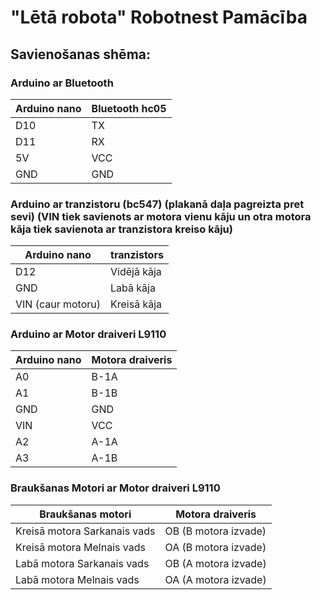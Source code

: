 # "Lētā robota" Robotnest Pamācība
## Savienošanas shēma:
### Arduino ar Bluetooth
|Arduino nano|Bluetooth hc05|
|---|---|
|D10|TX|
|D11|RX|
|5V|VCC|
|GND|GND|

### Arduino ar tranzistoru (bc547) (plakanā daļa pagreizta pret sevi) (VIN tiek savienots ar motora vienu kāju un otra motora kāja tiek savienota ar tranzistora kreiso kāju)
|Arduino nano|tranzistors|
|---|---|
|D12|Vidējā kāja|
|GND|Labā kāja|
|VIN (caur motoru)|Kreisā kāja|

### Arduino ar Motor draiveri L9110
|Arduino nano|Motora draiveris|
|---|---|
|A0|B-1A|
|A1|B-1B|
|GND|GND|
|VIN|VCC|
|A2|A-1A|
|A3|A-1B|

### Braukšanas Motori ar Motor draiveri L9110
|Braukšanas motori|Motora draiveris|
|---|---|
|Kreisā motora Sarkanais vads|OB (B motora izvade)|
|Kreisā motora Melnais vads|OA (B motora izvade)|
|Labā motora Sarkanais vads|OB (A motora izvade)|
|Labā motora Melnais vads|OA (A motora izvade)|
